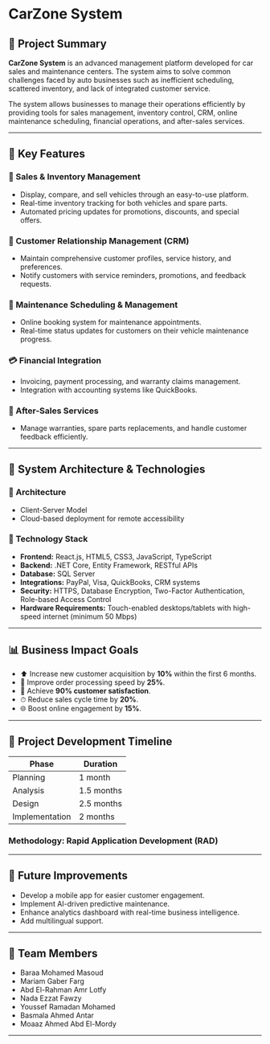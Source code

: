 # CarZone System

## 🌟 Project Summary

**CarZone System** is an advanced management platform developed for car sales and maintenance centers. The system aims to solve common challenges faced by auto businesses such as inefficient scheduling, scattered inventory, and lack of integrated customer service.

The system allows businesses to manage their operations efficiently by providing tools for sales management, inventory control, CRM, online maintenance scheduling, financial operations, and after-sales services.

---

## 🔧 Key Features

### 🚗 Sales & Inventory Management

* Display, compare, and sell vehicles through an easy-to-use platform.
* Real-time inventory tracking for both vehicles and spare parts.
* Automated pricing updates for promotions, discounts, and special offers.

### 📢 Customer Relationship Management (CRM)

* Maintain comprehensive customer profiles, service history, and preferences.
* Notify customers with service reminders, promotions, and feedback requests.

### 📅 Maintenance Scheduling & Management

* Online booking system for maintenance appointments.
* Real-time status updates for customers on their vehicle maintenance progress.

### 💳 Financial Integration

* Invoicing, payment processing, and warranty claims management.
* Integration with accounting systems like QuickBooks.

### 🚨 After-Sales Services

* Manage warranties, spare parts replacements, and handle customer feedback efficiently.

---

## 🔬 System Architecture & Technologies

### 🔺 Architecture

* Client-Server Model
* Cloud-based deployment for remote accessibility

### 🔧 Technology Stack

* **Frontend:** React.js, HTML5, CSS3, JavaScript, TypeScript
* **Backend:** .NET Core, Entity Framework, RESTful APIs
* **Database:** SQL Server
* **Integrations:** PayPal, Visa, QuickBooks, CRM systems
* **Security:** HTTPS, Database Encryption, Two-Factor Authentication, Role-based Access Control
* **Hardware Requirements:** Touch-enabled desktops/tablets with high-speed internet (minimum 50 Mbps)

---

## 📊 Business Impact Goals

* ⬆ Increase new customer acquisition by **10%** within the first 6 months.
* 🔄 Improve order processing speed by **25%**.
* 🌟 Achieve **90% customer satisfaction**.
* ⏱ Reduce sales cycle time by **20%**.
* 🌐 Boost online engagement by **15%**.

---

## 📅 Project Development Timeline

| Phase          | Duration   |
| -------------- | ---------- |
| Planning       | 1 month    |
| Analysis       | 1.5 months |
| Design         | 2.5 months |
| Implementation | 2 months   |

### Methodology: Rapid Application Development (RAD)

---

## 🔮 Future Improvements

* Develop a mobile app for easier customer engagement.
* Implement AI-driven predictive maintenance.
* Enhance analytics dashboard with real-time business intelligence.
* Add multilingual support.

---

## 💼 Team Members

* Baraa Mohamed Masoud
* Mariam Gaber Farg
* Abd El-Rahman Amr Lotfy
* Nada Ezzat Fawzy
* Youssef Ramadan Mohamed
* Basmala Ahmed Antar
* Moaaz Ahmed Abd El-Mordy

---

